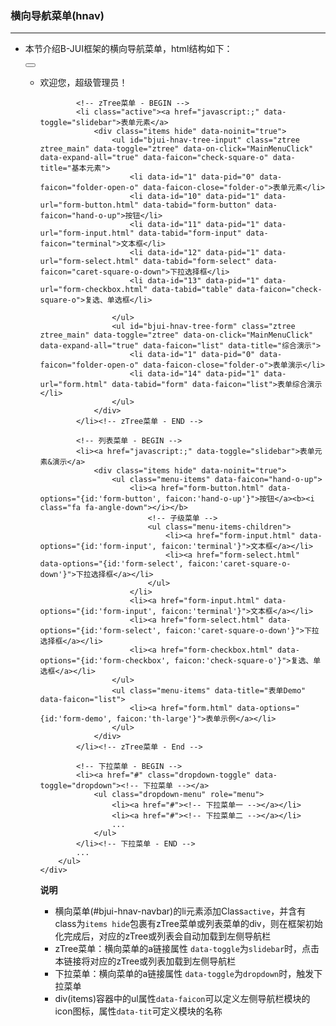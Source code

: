 ### 横向导航菜单(hnav)
***
* 本节介绍B-JUI框架的横向导航菜单，html结构如下：
      <div id="bjui-hnav">
          <button type="button" class="bjui-hnav-toggle btn-default" data-toggle="collapse" data-target="#bjui-hnav-navbar">
              <i class="fa fa-bars"></i>
          </button>
          <ul id="bjui-hnav-navbar">
              <!-- 欢迎 -->
              <li style="width:204px;"><a>欢迎您，超级管理员！</a></li>

              <!-- zTree菜单 - BEGIN -->
              <li class="active"><a href="javascript:;" data-toggle="slidebar">表单元素</a>
                  <div class="items hide" data-noinit="true">
                      <ul id="bjui-hnav-tree-input" class="ztree ztree_main" data-toggle="ztree" data-on-click="MainMenuClick" data-expand-all="true" data-faicon="check-square-o" data-title="基本元素">
                          <li data-id="1" data-pid="0" data-faicon="folder-open-o" data-faicon-close="folder-o">表单元素</li>
                          <li data-id="10" data-pid="1" data-url="form-button.html" data-tabid="form-button" data-faicon="hand-o-up">按钮</li>
                          <li data-id="11" data-pid="1" data-url="form-input.html" data-tabid="form-input" data-faicon="terminal">文本框</li>
                          <li data-id="12" data-pid="1" data-url="form-select.html" data-tabid="form-select" data-faicon="caret-square-o-down">下拉选择框</li>
                          <li data-id="13" data-pid="1" data-url="form-checkbox.html" data-tabid="table" data-faicon="check-square-o">复选、单选框</li>

                      </ul>
                      <ul id="bjui-hnav-tree-form" class="ztree ztree_main" data-toggle="ztree" data-on-click="MainMenuClick" data-expand-all="true" data-faicon="list" data-title="综合演示">
                          <li data-id="1" data-pid="0" data-faicon="folder-open-o" data-faicon-close="folder-o">表单演示</li>
                          <li data-id="14" data-pid="1" data-url="form.html" data-tabid="form" data-faicon="list">表单综合演示</li>
                      </ul>
                  </div>
              </li><!-- zTree菜单 - END -->

              <!-- 列表菜单 - BEGIN -->
              <li><a href="javascript:;" data-toggle="slidebar">表单元素&演示</a>
                  <div class="items hide" data-noinit="true">
                      <ul class="menu-items" data-faicon="hand-o-up">
                          <li><a href="form-button.html" data-options="{id:'form-button', faicon:'hand-o-up'}">按钮</a><b><i class="fa fa-angle-down"></i></b>
                              <!-- 子级菜单 -->
                              <ul class="menu-items-children">
                                  <li><a href="form-input.html" data-options="{id:'form-input', faicon:'terminal'}">文本框</a></li>
                                  <li><a href="form-select.html" data-options="{id:'form-select', faicon:'caret-square-o-down'}">下拉选择框</a></li>
                              </ul>
                          </li>
                          <li><a href="form-input.html" data-options="{id:'form-input', faicon:'terminal'}">文本框</a></li>
                          <li><a href="form-select.html" data-options="{id:'form-select', faicon:'caret-square-o-down'}">下拉选择框</a></li>
                          <li><a href="form-checkbox.html" data-options="{id:'form-checkbox', faicon:'check-square-o'}">复选、单选框</a></li>
                      </ul>
                      <ul class="menu-items" data-title="表单Demo" data-faicon="list">
                          <li><a href="form.html" data-options="{id:'form-demo', faicon:'th-large'}">表单示例</a></li>
                      </ul>
                  </div>
              </li><!-- zTree菜单 - End -->

              <!-- 下拉菜单 - BEGIN -->
              <li><a href="#" class="dropdown-toggle" data-toggle="dropdown"><!-- 下拉菜单 --></a>
                  <ul class="dropdown-menu" role="menu">
                      <li><a href="#"><!-- 下拉菜单一 --></a></li>
                      <li><a href="#"><!-- 下拉菜单二 --></a></li>
                      ...
                  </ul>
              </li><!-- 下拉菜单 - END -->
              ...
          </ul>
      </div>
  **说明** 
  * 横向菜单(#bjui-hnav-navbar)的li元素添加Class`active`，并含有class为`items hide`包裹有zTree菜单或列表菜单的div，则在框架初始化完成后，对应的zTree或列表会自动加载到左侧导航栏
  * zTree菜单：横向菜单的a链接属性 `data-toggle`为`slidebar`时，点击本链接将对应的zTree或列表加载到左侧导航栏
  * 下拉菜单：横向菜单的a链接属性 `data-toggle`为`dropdown`时，触发下拉菜单
  * div(items)容器中的ul属性`data-faicon`可以定义左侧导航栏模块的icon图标，属性`data-tit`可定义模块的名称

